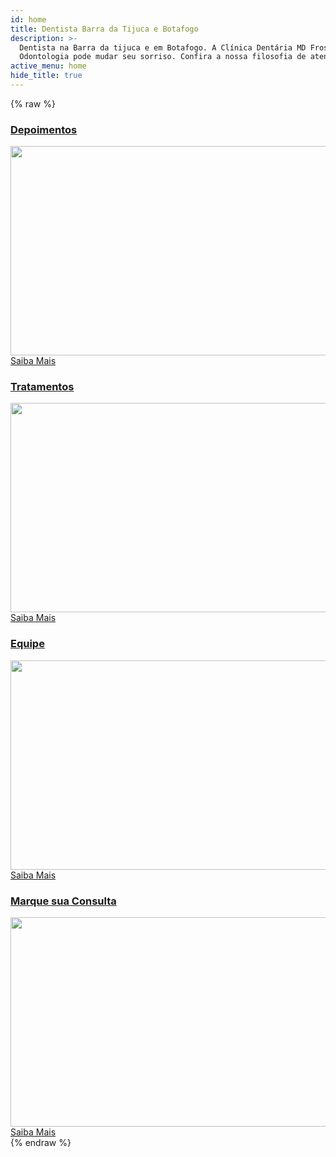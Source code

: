 ```yaml
---
id: home
title: Dentista Barra da Tijuca e Botafogo
description: >-
  Dentista na Barra da tijuca e em Botafogo. A Clínica Dentária MD Frossard
  Odontologia pode mudar seu sorriso. Confira a nossa filosofia de atendimento.
active_menu: home
hide_title: true
---
```


{% raw %}
<div id="rev_slider_1_1_wrapper" class="rev_slider_wrapper fullwidthbanner-container" style="margin:0px auto;background-color:#E9E9E9;padding:0px;margin-top:0px;margin-bottom:0px;max-height:500px;">
   <!-- START REVOLUTION SLIDER 4.6.5 fullwidth mode -->
   <div id="rev_slider_1_1" class="rev_slider fullwidthabanner" style="display:none;max-height:500px;height:500px;">
      <ul>
         <!-- SLIDE  -->
         <li data-transition="random-static,fade" data-slotamount="1" data-masterspeed="1500" data-thumb="//ucarecdn.com/5f94d8d8-5f6b-4c90-ac53-4d51f82094c7/-/resize/100x/" data-delay="6000"  data-saveperformance="off"  data-title="Slide">
            <!-- MAIN IMAGE -->
                <img src="//ucarecdn.com/5f94d8d8-5f6b-4c90-ac53-4d51f82094c7/-/resize/1000x/-/format/auto/-/progressive/yes/-/quality/lighter/"
                  srcset="//ucarecdn.com/5f94d8d8-5f6b-4c90-ac53-4d51f82094c7/-/resize/320x/-/format/auto/-/progressive/yes/ 320w,
                          //ucarecdn.com/5f94d8d8-5f6b-4c90-ac53-4d51f82094c7/-/resize/450x/-/format/auto/-/progressive/yes/ 450w,
                          //ucarecdn.com/5f94d8d8-5f6b-4c90-ac53-4d51f82094c7/-/resize/640x/-/format/auto/-/progressive/yes/ 640w,
                          //ucarecdn.com/5f94d8d8-5f6b-4c90-ac53-4d51f82094c7/-/resize/750x/-/format/auto/-/progressive/yes/ 750w,
                          //ucarecdn.com/5f94d8d8-5f6b-4c90-ac53-4d51f82094c7/-/resize/800x/-/format/auto/-/progressive/yes/ 800w,
                          //ucarecdn.com/5f94d8d8-5f6b-4c90-ac53-4d51f82094c7/-/resize/900x/-/format/auto/-/progressive/yes/-/quality/lighter/ 900w,
                          //ucarecdn.com/5f94d8d8-5f6b-4c90-ac53-4d51f82094c7/-/resize/1000x/-/format/auto/-/progressive/yes/-/quality/lighter/ 1000w,
                          //ucarecdn.com/5f94d8d8-5f6b-4c90-ac53-4d51f82094c7/-/resize/1200x/-/format/auto/-/progressive/yes/-/quality/lighter/ 1200w,
                          //ucarecdn.com/5f94d8d8-5f6b-4c90-ac53-4d51f82094c7/-/resize/1500x/-/format/auto/-/progressive/yes/-/quality/lighter/ 1500w,
                          //ucarecdn.com/5f94d8d8-5f6b-4c90-ac53-4d51f82094c7/-/resize/1600x/-/format/auto/-/progressive/yes/-/quality/lighter/ 16000w"
                  alt="home01"  data-bgposition="left center" data-kenburns="on" data-duration="14000" data-ease="Linear.easeNone" data-bgfit="100"     data-bgfitend="130" data-bgpositionend="right center">
            <!-- LAYERS -->
         </li>
         <!-- SLIDE  -->
         <li data-transition="random-static,slidedown" data-slotamount="1" data-masterspeed="1500" data-thumb="//ucarecdn.com/93260a7a-5ba3-4f80-a003-389627f9d5da/-/resize/100x/" data-delay="7500"  data-saveperformance="off"  data-title="Sorriso">
            <!-- MAIN IMAGE -->
                <img src="//ucarecdn.com/93260a7a-5ba3-4f80-a003-389627f9d5da/-/resize/1000x/-/format/auto/-/quality/lighter/-/progressive/yes/"
                  srcset="//ucarecdn.com/93260a7a-5ba3-4f80-a003-389627f9d5da/-/resize/320x/ 320w,
                          //ucarecdn.com/93260a7a-5ba3-4f80-a003-389627f9d5da/-/resize/450x/ 450w,
                          //ucarecdn.com/93260a7a-5ba3-4f80-a003-389627f9d5da/-/resize/640x/ 640w,
                          //ucarecdn.com/93260a7a-5ba3-4f80-a003-389627f9d5da/-/resize/750x/ 750w,
                          //ucarecdn.com/93260a7a-5ba3-4f80-a003-389627f9d5da/-/resize/800x/ 800w,
                          //ucarecdn.com/93260a7a-5ba3-4f80-a003-389627f9d5da/-/resize/900x/ 900w,
                          //ucarecdn.com/93260a7a-5ba3-4f80-a003-389627f9d5da/-/resize/1000x/-/quality/lighter/ 1000w,
                          //ucarecdn.com/93260a7a-5ba3-4f80-a003-389627f9d5da/-/resize/1200x/-/quality/lighter/ 1200w,
                          //ucarecdn.com/93260a7a-5ba3-4f80-a003-389627f9d5da/-/resize/1500x/-/quality/lighter/ 1500w,
                          //ucarecdn.com/93260a7a-5ba3-4f80-a003-389627f9d5da/-/resize/1600x/-/quality/lighter/ 16000w"
                  alt="home021"  data-bgposition="center center" data-kenburns="on" data-duration="16000" data-ease="Linear.easeNone" data-bgfit="110"     data-bgfitend="100" data-bgpositionend="center bottom">
            <!-- LAYERS -->
            <!-- LAYER NR. 1 -->
            <div class="tp-caption sorriso2 tp-fade fadeout tp-resizeme" 
               data-x="center" data-hoffset="-4" 
               data-y="center" data-voffset="-158" 
               data-speed="500" 
               data-start="1000" 
               data-easing="Power4.easeOut" 
               data-splitin="chars" 
               data-splitout="chars" 
               data-elementdelay="0.05" 
               data-endelementdelay="0.05" 
               data-end="4000" 
               data-endspeed="500" 
               data-endeasing="Power1.easeOut" 
               style="z-index: 5; max-width: auto; max-height: auto; white-space: nowrap;">TRANSFORMANDO SORRISOS 
            </div>
            <!-- LAYER NR. 2 -->
            <div class="tp-caption sorriso tp-fade fadeout tp-resizeme" 
               data-x="center" data-hoffset="-3" 
               data-y="center" data-voffset="-161" 
               data-speed="500" 
               data-start="1000" 
               data-easing="Power4.easeOut" 
               data-splitin="chars" 
               data-splitout="chars" 
               data-elementdelay="0.05" 
               data-endelementdelay="0.05" 
               data-end="4000" 
               data-endspeed="500" 
               data-endeasing="Power1.easeOut" 
               style="z-index: 6; max-width: auto; max-height: auto; white-space: nowrap;">TRANSFORMANDO SORRISOS 
            </div>
         </li>
         <!-- SLIDE  -->
         <li data-transition="random-static" data-slotamount="1" data-masterspeed="1500" data-link="estrutura"  data-thumb="//ucarecdn.com/165b0a16-73b0-4ec7-b990-63fa2bc86839/-/resize/100x/"  data-saveperformance="off"  data-title="Estruturaa">
            <!-- MAIN IMAGE -->
                <img src="//ucarecdn.com/165b0a16-73b0-4ec7-b990-63fa2bc86839/-/resize/1000x/-/format/auto/-/quality/lighter/-/progressive/yes/"
                  srcset="//ucarecdn.com/165b0a16-73b0-4ec7-b990-63fa2bc86839/-/resize/320x/ 320w,
                          //ucarecdn.com/165b0a16-73b0-4ec7-b990-63fa2bc86839/-/resize/450x/ 450w,
                          //ucarecdn.com/165b0a16-73b0-4ec7-b990-63fa2bc86839/-/resize/640x/ 640w,
                          //ucarecdn.com/165b0a16-73b0-4ec7-b990-63fa2bc86839/-/resize/750x/ 750w,
                          //ucarecdn.com/165b0a16-73b0-4ec7-b990-63fa2bc86839/-/resize/800x/ 800w,
                          //ucarecdn.com/165b0a16-73b0-4ec7-b990-63fa2bc86839/-/resize/900x/ 900w,
                          //ucarecdn.com/165b0a16-73b0-4ec7-b990-63fa2bc86839/-/resize/1000x/-/quality/lighter/ 1000w,
                          //ucarecdn.com/165b0a16-73b0-4ec7-b990-63fa2bc86839/-/resize/1200x/-/quality/lighter/ 1200w,
                          //ucarecdn.com/165b0a16-73b0-4ec7-b990-63fa2bc86839/-/resize/1500x/-/quality/lighter/ 1500w,
                          //ucarecdn.com/165b0a16-73b0-4ec7-b990-63fa2bc86839/-/resize/1600x/-/quality/lighter/ 16000w"
                  alt="home06"  data-bgposition="right center" data-kenburns="on" data-duration="6000" data-ease="Linear.easeNone" data-bgfit="100"     data-bgfitend="110" data-bgpositionend="left center">
            <!-- LAYERS -->
            <!-- LAYER NR. 1 -->
            <div class="tp-caption estrutura tp-fade tp-resizeme" 
               data-x="center" data-hoffset="179" 
               data-y="center" data-voffset="70" 
               data-speed="1000" 
               data-start="500" 
               data-easing="Power3.easeInOut" 
               data-splitin="none" 
               data-splitout="none" 
               data-elementdelay="0.1" 
               data-endelementdelay="0.1" 
               data-endspeed="300" 
               style="z-index: 5; max-width: auto; max-height: auto; white-space: nowrap;">Conheça nossa estrutura 
            </div>
            <!-- LAYER NR. 2 -->
            <div class="tp-caption whiteline_long tp-fade tp-resizeme" 
               data-x="center" data-hoffset="172" 
               data-y="center" data-voffset="121" 
               data-speed="1000" 
               data-start="500" 
               data-easing="Power3.easeInOut" 
               data-splitin="none" 
               data-splitout="none" 
               data-elementdelay="0.1" 
               data-endelementdelay="0.1" 
               data-endspeed="300" 
               style="z-index: 6; max-width: auto; max-height: auto; white-space: nowrap;"> 
            </div>
         </li>
         <!-- SLIDE  -->
         <li data-transition="random-static" data-slotamount="1" data-masterspeed="1500" data-thumb="//ucarecdn.com/165b0a16-73b0-4ec7-b990-63fa2bc86839/-/resize/100x/"  data-saveperformance="off"  data-title="Slide">
            <!-- MAIN IMAGE -->
                <img src="//ucarecdn.com/1a435c6a-57c1-445a-a328-2e4749c5cc01/-/resize/1000x/-/format/auto/-/quality/lighter/-/progressive/yes/"
                  srcset="//ucarecdn.com/1a435c6a-57c1-445a-a328-2e4749c5cc01/-/resize/320x/ 320w,
                          //ucarecdn.com/1a435c6a-57c1-445a-a328-2e4749c5cc01/-/resize/450x/ 450w,
                          //ucarecdn.com/1a435c6a-57c1-445a-a328-2e4749c5cc01/-/resize/640x/ 640w,
                          //ucarecdn.com/1a435c6a-57c1-445a-a328-2e4749c5cc01/-/resize/750x/ 750w,
                          //ucarecdn.com/1a435c6a-57c1-445a-a328-2e4749c5cc01/-/resize/800x/ 800w,
                          //ucarecdn.com/1a435c6a-57c1-445a-a328-2e4749c5cc01/-/resize/900x/ 900w,
                          //ucarecdn.com/1a435c6a-57c1-445a-a328-2e4749c5cc01/-/resize/1000x/-/quality/lighter/ 1000w,
                          //ucarecdn.com/1a435c6a-57c1-445a-a328-2e4749c5cc01/-/resize/1200x/-/quality/lighter/ 1200w,
                          //ucarecdn.com/1a435c6a-57c1-445a-a328-2e4749c5cc01/-/resize/1500x/-/quality/lighter/ 1500w,
                          //ucarecdn.com/1a435c6a-57c1-445a-a328-2e4749c5cc01/-/resize/1600x/-/quality/lighter/ 16000w"
                  alt="Dentista-barra-da-tijuca"  data-bgposition="right center" data-kenburns="on" data-duration="15000" data-ease="Linear.easeNone"     data-bgfit="100" data-bgfitend="130" data-bgpositionend="left center">
            <!-- LAYERS -->
         </li>
         <!-- SLIDE  -->
         <li data-transition="random-static" data-slotamount="1" data-masterspeed="1500" data-thumb="//ucarecdn.com/ea735211-100c-44b7-8059-d9e8a866437a/-/resize/100x/"  data-saveperformance="off"  data-title="Slide">
            <!-- MAIN IMAGE -->
                <img src="//ucarecdn.com/ea735211-100c-44b7-8059-d9e8a866437a/-/resize/1000x/-/format/auto/-/quality/lighter/-/progressive/yes/"
                  srcset="//ucarecdn.com/ea735211-100c-44b7-8059-d9e8a866437a/-/resize/320x/ 320w,
                          //ucarecdn.com/ea735211-100c-44b7-8059-d9e8a866437a/-/resize/450x/ 450w,
                          //ucarecdn.com/ea735211-100c-44b7-8059-d9e8a866437a/-/resize/640x/ 640w,
                          //ucarecdn.com/ea735211-100c-44b7-8059-d9e8a866437a/-/resize/750x/ 750w,
                          //ucarecdn.com/ea735211-100c-44b7-8059-d9e8a866437a/-/resize/800x/ 800w,
                          //ucarecdn.com/ea735211-100c-44b7-8059-d9e8a866437a/-/resize/900x/ 900w,
                          //ucarecdn.com/ea735211-100c-44b7-8059-d9e8a866437a/-/resize/1000x/-/quality/lighter/ 1000w,
                          //ucarecdn.com/ea735211-100c-44b7-8059-d9e8a866437a/-/resize/1200x/-/quality/lighter/ 1200w,
                          //ucarecdn.com/ea735211-100c-44b7-8059-d9e8a866437a/-/resize/1500x/-/quality/lighter/ 1500w,
                          //ucarecdn.com/ea735211-100c-44b7-8059-d9e8a866437a/-/resize/1600x/-/quality/lighter/ 16000w"
                  alt="Dentista-na-barra-da-tijuca"  data-bgposition="left top" data-kenburns="on" data-duration="6000" data-ease="Linear.easeNone"     data-bgfit="110" data-bgfitend="100" data-bgpositionend="center center">
            <!-- LAYERS -->
         </li>
         <!-- SLIDE  -->
         <li data-transition="random-static,slideleft" data-slotamount="1" data-masterspeed="1500" data-link="blog"  data-thumb="//ucarecdn.com/fa772f5c-e474-4859-9ef9-f1b2279bd0df/-/resize/100x/" data-delay="6000"  data-saveperformance="off"  data-title="Blog">
            <!-- MAIN IMAGE -->
                <img src="//ucarecdn.com/fa772f5c-e474-4859-9ef9-f1b2279bd0df/-/resize/1000x/-/format/auto/-/quality/lighter/-/progressive/yes/"
                  srcset="//ucarecdn.com/fa772f5c-e474-4859-9ef9-f1b2279bd0df/-/resize/320x/ 320w,
                          //ucarecdn.com/fa772f5c-e474-4859-9ef9-f1b2279bd0df/-/resize/450x/ 450w,
                          //ucarecdn.com/fa772f5c-e474-4859-9ef9-f1b2279bd0df/-/resize/640x/ 640w,
                          //ucarecdn.com/fa772f5c-e474-4859-9ef9-f1b2279bd0df/-/resize/750x/ 750w,
                          //ucarecdn.com/fa772f5c-e474-4859-9ef9-f1b2279bd0df/-/resize/800x/ 800w,
                          //ucarecdn.com/fa772f5c-e474-4859-9ef9-f1b2279bd0df/-/resize/900x/ 900w,
                          //ucarecdn.com/fa772f5c-e474-4859-9ef9-f1b2279bd0df/-/resize/1000x/-/quality/lighter/ 1000w,
                          //ucarecdn.com/fa772f5c-e474-4859-9ef9-f1b2279bd0df/-/resize/1200x/-/quality/lighter/ 1200w,
                          //ucarecdn.com/fa772f5c-e474-4859-9ef9-f1b2279bd0df/-/resize/1500x/-/quality/lighter/ 1500w,
                          //ucarecdn.com/fa772f5c-e474-4859-9ef9-f1b2279bd0df/-/resize/1600x/-/quality/lighter/ 16000w"
                  alt="home031"  data-bgposition="right center" data-kenburns="on" data-duration="16000" data-ease="Linear.easeNone" data-bgfit="130"     data-bgfitend="100" data-bgpositionend="left center">
            <!-- LAYERS -->
            <!-- LAYER NR. 1 -->
            <div class="tp-caption fullgradient_overlay tp-fade fadeout tp-resizeme" 
               data-x="center" data-hoffset="0" 
               data-y="center" data-voffset="0" 
               data-speed="1000" 
               data-start="100" 
               data-easing="Power4.easeOut" 
               data-splitin="none" 
               data-splitout="none" 
               data-elementdelay="0.1" 
               data-endelementdelay="0.1" 
               data-endspeed="500" 
               data-endeasing="Power1.easeOut" 
               style="z-index: 5; max-width: auto; max-height: auto; white-space: nowrap;"> 
            </div>
            <!-- LAYER NR. 2 -->
            <div class="tp-caption white_heavy_70 tp-fade fadeout tp-resizeme" 
               data-x="center" data-hoffset="0" 
               data-y="center" data-voffset="-37" 
               data-speed="500" 
               data-start="600" 
               data-easing="Power4.easeOut" 
               data-splitin="chars" 
               data-splitout="chars" 
               data-elementdelay="0.05" 
               data-endelementdelay="0.05" 
               data-endspeed="200" 
               style="z-index: 6; max-width: auto; max-height: auto; white-space: nowrap;">VISITE NOSSO BLOG 
            </div>
            <!-- LAYER NR. 3 -->
            <div class="tp-caption light_medium_20 tp-fade fadeout tp-resizeme" 
               data-x="right" data-hoffset="-622" 
               data-y="center" data-voffset="-93" 
               data-speed="500" 
               data-start="0" 
               data-easing="Power4.easeOut" 
               data-splitin="chars" 
               data-splitout="none" 
               data-elementdelay="0.05" 
               data-endelementdelay="0.1" 
               data-endspeed="200" 
               data-endeasing="Power1.easeOut" 
               style="z-index: 7; max-width: auto; max-height: auto; white-space: nowrap;">Para ficar bem informado 
            </div>
            <!-- LAYER NR. 4 -->
            <div class="tp-caption whiteline_long customin fadeout tp-resizeme" 
               data-x="center" data-hoffset="0" 
               data-y="center" data-voffset="15" 
               data-customin="x:0;y:0;z:0;rotationX:0;rotationY:0;rotationZ:0;scaleX:0;scaleY:0;skewX:0;skewY:0;opacity:0;transformPerspective:600;transformOrigin:50% 50%;" 
               data-speed="300" 
               data-start="800" 
               data-easing="Power3.easeInOut" 
               data-splitin="none" 
               data-splitout="none" 
               data-elementdelay="0.1" 
               data-endelementdelay="0.1" 
               data-endspeed="200" 
               data-endeasing="Linear.easeNone" 
               style="z-index: 8; max-width: auto; max-height: auto; white-space: nowrap;"> 
            </div>
            <!-- LAYER NR. 5 -->
            <div class="tp-caption lfb fadeout" 
               data-x="-16" 
               data-y="308"  
               data-speed="400" 
               data-start="700" 
               data-easing="Power3.easeInOut" 
               data-elementdelay="0.8" 
               data-endelementdelay="0.1" 
               data-endspeed="200" 
               data-endeasing="Linear.easeNone" 
               style="z-index: 9;">
              <picture>
                <source srcset="//ucarecdn.com/4ceb9859-c65b-4612-992f-16de0c4895e3/-/format/webp/" type="image/webp"/>
                <img src="//ucarecdn.com/4ceb9859-c65b-4612-992f-16de0c4895e3/-/format/auto/" alt="blog" />
               </picture> 
            </div>
         </li>
      </ul>
      <div class="tp-bannertimer"></div>
   </div>
</div>
<!-- END REVOLUTION SLIDER -->
<div class="row clearfix"></div>
<div class="container widgets">
   <div class="row">
      <div class="col-md-3 col-sm-6 col-xs-12">
         <div class="teaser">
            <a href="/depoimentos/" class="view-first">
               <h3 class="teaser-title">Depoimentos</h3>
               <div class="view">
                  <img width="600" height="335" src="//ucarecdn.com/66479ab6-1fe6-4d63-b67a-571a63ae44c8/-/resize/300x/-/format/auto/-/quality/lighter/-/progressive/yes/" class="attachment-mdf_home_widgets size-mdf_home_widgets wp-post-image" alt="" />                                
                  <div class="mask">
                     <span class="info">Saiba Mais</span>
                  </div>
                  <!-- mask -->
               </div>
               <!-- view -->                        
            </a>
         </div>
      </div>
      <!-- col -->
      <div class="col-md-3 col-sm-6 col-xs-12">
         <div class="teaser">
            <a href="/tratamentos/implante-dental/" class="view-first">
               <h3 class="teaser-title">Tratamentos</h3>
               <div class="view">
                  <img width="600" height="335" src="//ucarecdn.com/e36f748f-64bb-4626-95e8-6de9c7e26d29/-/resize/300x/-/format/auto/-/quality/lighter/-/progressive/yes/" class="attachment-mdf_home_widgets size-mdf_home_widgets wp-post-image" alt="" />                                
                  <div class="mask">
                     <span class="info">Saiba Mais</span>
                  </div>
                  <!-- mask -->
               </div>
               <!-- view -->                        
            </a>
         </div>
      </div>
      <!-- col -->
      <div class="col-md-3 col-sm-6 col-xs-12">
         <div class="teaser">
            <a href="/equipe/" class="view-first">
               <h3 class="teaser-title">Equipe</h3>
               <div class="view">
                  <img width="600" height="335" src="//ucarecdn.com/56846063-0e3d-432c-aabd-ded961e23e27/-/resize/300x/-/format/auto/-/quality/lighter/-/progressive/yes/" class="attachment-mdf_home_widgets size-mdf_home_widgets wp-post-image" alt="" />                                
                  <div class="mask">
                     <span class="info">Saiba Mais</span>
                  </div>
                  <!-- mask -->
               </div>
               <!-- view -->                        
            </a>
         </div>
      </div>
      <!-- col -->
      <div class="col-md-3 col-sm-6 col-xs-12">
         <div class="teaser">
            <a href="/contato/" class="view-first">
               <h3 class="teaser-title"><span>Marque sua</span> Consulta</h3>
               <div class="view">
                  <img width="600" height="335" src="//ucarecdn.com/1e778857-05af-408f-a4d6-28ec346070f8/-/resize/300x/-/format/auto/-/quality/lighter/-/progressive/yes/" class="attachment-mdf_home_widgets size-mdf_home_widgets wp-post-image" alt="" />                                
                  <div class="mask">
                     <span class="info">Saiba Mais</span>
                  </div>
                  <!-- mask -->
               </div>
               <!-- view -->                        
            </a>
         </div>
      </div>
      <!-- col -->
   </div>
   <!-- row -->
</div>
<!-- container -->
{% endraw %}

